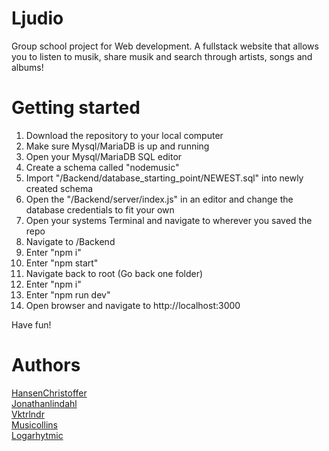 # Ljudio
Group school project for Web development. A fullstack website that allows you to listen to musik, share musik and search through artists, songs and albums!

# Getting started
1. Download the repository to your local computer
2. Make sure Mysql/MariaDB is up and running
3. Open your Mysql/MariaDB SQL editor
4. Create a schema called "nodemusic"
5. Import "/Backend/database_starting_point/NEWEST.sql" into newly created schema
6. Open the "/Backend/server/index.js" in an editor and change the database credentials to fit your own
7. Open your systems Terminal and navigate to wherever you saved the repo
8. Navigate to /Backend
9. Enter "npm i"
10. Enter "npm start"
11. Navigate back to root (Go back one folder)
12. Enter "npm i"
13. Enter "npm run dev"
14. Open browser and navigate to http://localhost:3000

Have fun!

# Authors

[HansenChristoffer](https://github.com/HansenChristoffer "Christoffer Hansen")  
[Jonathanlindahl](https://github.com/jonathanlindahl "Jonathan Lindahl")  
[Vktrlndr](https://github.com/vktrlndr "Viktor Åhlander")  
[Musicollins](https://github.com/musicollins "Rafael Ángel")  
[Logarhytmic](https://github.com/logarhytmic "logarhytmic")  
